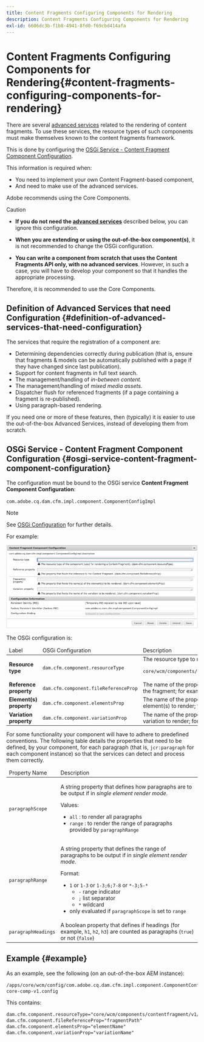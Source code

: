 ```yaml
---
title: Content Fragments Configuring Components for Rendering
description: Content Fragments Configuring Components for Rendering
exl-id: 6606dc3b-f1b8-4941-8fd0-f69cbd414afa
---
```

# Content Fragments Configuring Components for Rendering{#content-fragments-configuring-components-for-rendering}

There are several [advanced services](#definition-of-advanced-services-that-need-configuration) related to the rendering of content fragments. To use these services, the resource types of such components must make themselves known to the content fragments framework.

This is done by configuring the [OSGi Service - Content Fragment Component Configuration](#osgi-service-content-fragment-component-configuration).

This information is required when:

* You need to implement your own Content Fragment-based component,
* And need to make use of the advanced services.

Adobe recommends using the Core Components.

>[!CAUTION]
>
>* **If you do not need the [advanced services](#definition-of-advanced-services-that-need-configuration)** described below, you can ignore this configuration.
>
>* **When you are extending or using the out-of-the-box component(s)**, it is not recommended to change the OSGi configuration.
>
>* **You can write a component from scratch that uses the Content Fragments API only, with no advanced services**. However, in such a case, you will have to develop your component so that it handles the appropriate processing.
>
>Therefore, it is recommended to use the Core Components.

## Definition of Advanced Services that need Configuration {#definition-of-advanced-services-that-need-configuration}

The services that require the registration of a component are:

* Determining dependencies correctly during publication (that is, ensure that fragments & models can be automatically published with a page if they have changed since last publication).
* Support for content fragments in full text search.
* The management/handling of *in-between content.*
* The management/handling of *mixed media assets.*
* Dispatcher flush for referenced fragments (if a page containing a fragment is re-published).
* Using paragraph-based rendering.

If you need one or more of these features, then (typically) it is easier to use the out-of-the-box Advanced Services, instead of developing them from scratch.

## OSGi Service - Content Fragment Component Configuration {#osgi-service-content-fragment-component-configuration}

The configuration must be bound to the OSGi service **Content Fragment Component Configuration**:

`com.adobe.cq.dam.cfm.impl.component.ComponentConfigImpl`

>[!NOTE]
>
>See [OSGi Configuration](/help/implementing/deploying/overview.md#osgi-configuration) for further details.

For example:

![OSGi Configuration Content Fragment Component Configuration](assets/cf-component-configuration-osgi.png)

The OSGi configuration is:

<table>
 <thead>
  <tr>
   <td>Label</td>
   <td>OSGi Configuration<br /> </td>
   <td>Description</td>
  </tr>
 </thead>
 <tbody>
  <tr>
   <td><strong>Resource type</strong></td>
   <td><code>dam.cfm.component.resourceType</code></td>
   <td>The resource type to register; for example, <br /> <p><span class="cmp-examples-demo__property-value"><code>core/wcm/components/contentfragment/v1/contentfragment</code></code></p> </td>
  </tr>
  <tr>
   <td><strong>Reference property</strong></td>
   <td><code>dam.cfm.component.fileReferenceProp</code></td>
   <td>The name of the property that contains the reference to the fragment; for example, <code>fragmentPath</code> or <code>fileReference</code></td>
  </tr>
  <tr>
   <td><strong>Element(s) property</strong></td>
   <td><code>dam.cfm.component.elementsProp</code></td>
   <td>The name of the property that contains the name(s) of the element(s) to render; for example,<code>elementName</code></td>
  </tr>
  <tr>
   <td><strong>Variation property</strong><br /> </td>
   <td><code>dam.cfm.component.variationProp</code></td>
   <td>The name of the property that contains the name of the variation to render; for example,<code>variationName</code></td>
  </tr>
 </tbody>
</table>

For some functionality your component will have to adhere to predefined conventions. The following table details the properties that need to be defined, by your component, for each paragraph (that is, `jcr:paragraph` for each component instance) so that the services can detect and process them correctly. 

<table>
 <thead>
  <tr>
   <td>Property Name</td>
   <td>Description</td>
  </tr>
 </thead>
 <tbody>
  <tr>
   <td><code>paragraphScope</code></td>
   <td><p>A string property that defines how paragraphs are to be output if in <em>single element render mode</em>.</p> <p>Values:</p>
    <ul>
     <li><code>all</code> : to render all paragraphs</li>
     <li><code>range</code> : to render the range of paragraphs provided by <code>paragraphRange</code></li>
    </ul> </td>
  </tr>
  <tr>
   <td><code>paragraphRange</code></td>
   <td><p>A string property that defines the range of paragraphs to be output if in <em>single element render mode</em>.</p> <p>Format:</p>
    <ul>
     <li><code>1</code> or <code>1-3</code> or <code>1-3;6;7-8</code> or <code>*-3;5-*</code>
     <ul>
       <li><code>-</code> range indicator</li>
       <li><code>;</code> list separator</li>
       <li><code>*</code> wildcard</li>
     </ul>
     </li>
     <li>only evaluated if <code>paragraphScope</code> is set to <code>range</code></li>
    </ul> </td>
  </tr>
  <tr>
   <td><code>paragraphHeadings</code></td>
   <td>A boolean property that defines if headings (for example, <code>h1</code>, <code>h2</code>, <code>h3</code>) are counted as paragraphs (<code>true</code>) or not (<code>false</code>)</td>
  </tr>
 </tbody>
</table>

## Example {#example}

As an example, see the following (on an out-of-the-box AEM instance):

```
/apps/core/wcm/config/com.adobe.cq.dam.cfm.impl.component.ComponentConfigImpl-core-comp-v1.config
```

This contains:

```
dam.cfm.component.resourceType="core/wcm/components/contentfragment/v1/contentfragment"
dam.cfm.component.fileReferenceProp="fragmentPath"
dam.cfm.component.elementsProp="elementName"
dam.cfm.component.variationProp="variationName"
```
